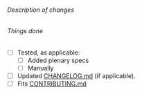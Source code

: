 <!-- markdownlint-disable -->
###### Description of changes

###### Things done

- [ ] Tested, as applicable:
  - [ ] Added plenary specs
  - [ ] Manually
- [ ] Updated [CHANGELOG.md](../CHANGELOG.md) (if applicable).
- [ ] Fits [CONTRIBUTING.md](https://github.com/MrcJkb/neotest-haskell/blob/master/CONTRIBUTING.md)
